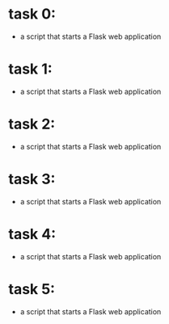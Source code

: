 # task 0:
- a script that starts a Flask web application
# task 1:
- a script that starts a Flask web application
# task 2:
- a script that starts a Flask web application
# task 3:
- a script that starts a Flask web application
# task 4:
- a script that starts a Flask web application
# task 5:
- a script that starts a Flask web application
